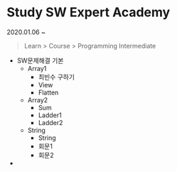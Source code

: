 # Study SW Expert Academy

2020.01.06 ~



> Learn > Course > Programming Intermediate



* SW문제해결 기본
  * Array1
    * 최빈수 구하기
    * View
    * Flatten
  * Array2
    * Sum
    * Ladder1
    * Ladder2
  * String
    * String
    * 회문1
    * 회문2
* 